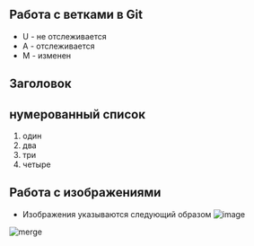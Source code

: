 ## Работа с ветками в Git

* U - не отслеживается
* A - отслеживается
* М - изменен

## Заголовок


## нумерованный список
1. один
2. два
3. три
4. четыре
## Работа с изображениями

* Изображения указываются следующий образом
![image](ДЗ.png)


![merge](image.png)
